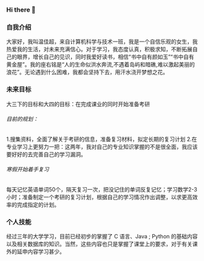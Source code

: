 ### Hi there 👋

### 自我介绍

   大家好，我叫温佳超，来自计算机科学与技术一班，我是一个自信乐观的女生，我热爱我的生活，对未来充满信心。对于学习，我态度认真，积极求知，不断拓展自己的眼界，增长自己的见识，同时我爱好读书，相信“书中自有颜如玉”“书中自有黄金屋”。我的座右铭是“人的生命似洪水奔流,不遇着岛屿和暗礁,难以激起美丽的浪花”。无论遇到什么困难，我都会坚持下去，用汗水浇开梦想之花。

### 未来目标 
大三下的目标和大四的目标：在完成课业的同时开始准备考研

###### 目前的规划：
  1.搜集资料，全面了解关于考研的信息，准备复习材料，拟定长期的复习计划
  2.在专业学习上更努力一把：这两年，我对自己的专业知识掌握的不是很全面，我应该要好好的去完善自己的学习漏洞。

###### 寒假开始着手复习
  每天记忆英语单词50个，隔天复习一次，把没记住的单词反复记忆；学习数学2-3小时；准备制定一个考研的复习计划，根据自己的学习情况作出调整，以求更高效率的完成指定的计划。

### 个人技能

   经过三年的大学学习，目前已经初步的掌握了 C 语言、Java ;  Python 的基础内容以及相关数据库的知识。当然，这些内容也只是掌握了课堂上的要求，对于有关课外的延申内容学习甚少。

